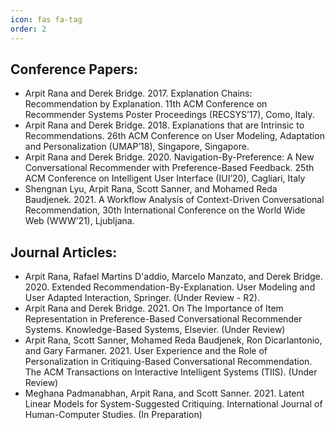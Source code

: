 ```yaml
---
icon: fas fa-tag
order: 2
---
```


## Conference Papers:
- Arpit Rana and Derek Bridge. 2017. Explanation Chains: Recommendation by Explanation. 11th ACM Conference on Recommender Systems Poster Proceedings (RECSYS’17), Como, Italy.
- Arpit Rana and Derek Bridge. 2018. Explanations that are Intrinsic to Recommendations. 26th ACM Conference on User Modeling, Adaptation and Personalization (UMAP’18), Singapore, Singapore.
- Arpit Rana and Derek Bridge. 2020. Navigation-By-Preference: A New Conversational Recommender with Preference-Based Feedback. 25th ACM Conference on Intelligent User Interface (IUI’20), Cagliari, Italy
- Shengnan Lyu, Arpit Rana, Scott Sanner, and Mohamed Reda Baudjenek. 2021. A Workflow Analysis of Context-Driven Conversational Recommendation, 30th International Conference on the World Wide Web (WWW’21), Ljubljana.

## Journal Articles:
- Arpit Rana, Rafael Martins D'addio, Marcelo Manzato, and Derek Bridge. 2020. Extended Recommendation-By-Explanation. User Modeling and User Adapted Interaction, Springer. (Under Review - R2).
- Arpit Rana and Derek Bridge. 2021. On The Importance of Item Representation in Preference-Based Conversational Recommender Systems. Knowledge-Based Systems, Elsevier. (Under Review)
- Arpit Rana, Scott Sanner, Mohamed Reda Baudjenek, Ron Dicarlantonio, and Gary Farmaner. 2021. User Experience and the Role of Personalization in Critiquing-Based Conversational Recommendation. The ACM Transactions on Interactive Intelligent Systems (TIIS). (Under Review)
- Meghana Padmanabhan, Arpit Rana, and Scott Sanner. 2021. Latent Linear Models for System-Suggested Critiquing. International Journal of Human-Computer Studies. (In Preparation)